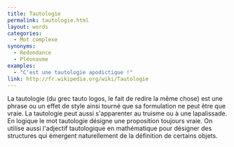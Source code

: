 ```yaml
---
title: Tautologie
permalink: tautologie.html
layout: words
categories:
  - Mot complexe
synonyms:
  - Redondance
  - Pléonasme
examples:
  - "C'est une tautologie apodictique !"
link: http://fr.wikipedia.org/wiki/Tautologie
---
```


La tautologie (du grec tauto logos, le fait de redire la même chose) est une phrase ou un effet de style ainsi tourné que sa formulation ne peut être que vraie. La tautologie peut aussi s'apparenter au truisme ou à une lapalissade. En logique le mot tautologie désigne une proposition toujours vraie. On utilise aussi l'adjectif tautologique en mathématique pour désigner des structures qui émergent naturellement de la définition de certains objets.

